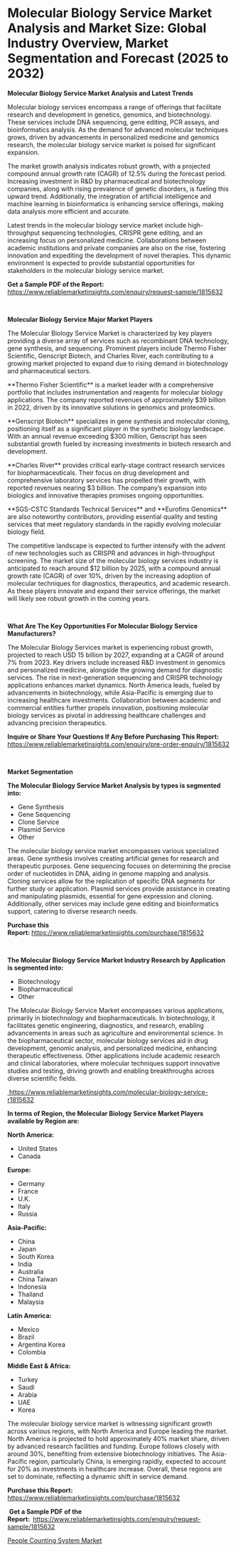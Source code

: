 <p><h1>Molecular Biology Service Market Analysis and Market Size: Global Industry Overview, Market Segmentation and Forecast (2025 to 2032)</h1></p><p><strong>Molecular Biology Service Market Analysis and Latest Trends</strong></p>
<p><p>Molecular biology services encompass a range of offerings that facilitate research and development in genetics, genomics, and biotechnology. These services include DNA sequencing, gene editing, PCR assays, and bioinformatics analysis. As the demand for advanced molecular techniques grows, driven by advancements in personalized medicine and genomics research, the molecular biology service market is poised for significant expansion.</p><p>The market growth analysis indicates robust growth, with a projected compound annual growth rate (CAGR) of 12.5% during the forecast period. Increasing investment in R&D by pharmaceutical and biotechnology companies, along with rising prevalence of genetic disorders, is fueling this upward trend. Additionally, the integration of artificial intelligence and machine learning in bioinformatics is enhancing service offerings, making data analysis more efficient and accurate.</p><p>Latest trends in the molecular biology service market include high-throughput sequencing technologies, CRISPR gene editing, and an increasing focus on personalized medicine. Collaborations between academic institutions and private companies are also on the rise, fostering innovation and expediting the development of novel therapies. This dynamic environment is expected to provide substantial opportunities for stakeholders in the molecular biology service market.</p></p>
<p><strong>Get a Sample PDF of the Report:&nbsp;</strong> <a href="https://www.reliablemarketinsights.com/enquiry/request-sample/1815632?utm_campaign=3267&utm_medium=2&utm_source=Github&utm_content=ia&utm_term=10032025&utm_id=molecular-biology-service">https://www.reliablemarketinsights.com/enquiry/request-sample/1815632</a></p>
<p>&nbsp;</p>
<p><strong>Molecular Biology Service Major Market Players</strong></p>
<p><p>The Molecular Biology Service Market is characterized by key players providing a diverse array of services such as recombinant DNA technology, gene synthesis, and sequencing. Prominent players include Thermo Fisher Scientific, Genscript Biotech, and Charles River, each contributing to a growing market projected to expand due to rising demand in biotechnology and pharmaceutical sectors.</p><p>**Thermo Fisher Scientific** is a market leader with a comprehensive portfolio that includes instrumentation and reagents for molecular biology applications. The company reported revenues of approximately $39 billion in 2022, driven by its innovative solutions in genomics and proteomics.</p><p>**Genscript Biotech** specializes in gene synthesis and molecular cloning, positioning itself as a significant player in the synthetic biology landscape. With an annual revenue exceeding $300 million, Genscript has seen substantial growth fueled by increasing investments in biotech research and development.</p><p>**Charles River** provides critical early-stage contract research services for biopharmaceuticals. Their focus on drug development and comprehensive laboratory services has propelled their growth, with reported revenues nearing $3 billion. The company’s expansion into biologics and innovative therapies promises ongoing opportunities.</p><p>**SGS-CSTC Standards Technical Services** and **Eurofins Genomics** are also noteworthy contributors, providing essential quality and testing services that meet regulatory standards in the rapidly evolving molecular biology field.</p><p>The competitive landscape is expected to further intensify with the advent of new technologies such as CRISPR and advances in high-throughput screening. The market size of the molecular biology services industry is anticipated to reach around $12 billion by 2025, with a compound annual growth rate (CAGR) of over 10%, driven by the increasing adoption of molecular techniques for diagnostics, therapeutics, and academic research. As these players innovate and expand their service offerings, the market will likely see robust growth in the coming years.</p></p>
<p>&nbsp;</p>
<p><strong>What Are The Key Opportunities For Molecular Biology Service Manufacturers?</strong></p>
<p><p>The Molecular Biology Services market is experiencing robust growth, projected to reach USD 15 billion by 2027, expanding at a CAGR of around 7% from 2023. Key drivers include increased R&D investment in genomics and personalized medicine, alongside the growing demand for diagnostic services. The rise in next-generation sequencing and CRISPR technology applications enhances market dynamics. North America leads, fueled by advancements in biotechnology, while Asia-Pacific is emerging due to increasing healthcare investments. Collaboration between academic and commercial entities further propels innovation, positioning molecular biology services as pivotal in addressing healthcare challenges and advancing precision therapeutics.</p></p>
<p><strong>Inquire or Share Your Questions If Any Before Purchasing This Report:</strong> <a href="https://www.reliablemarketinsights.com/enquiry/pre-order-enquiry/1815632?utm_campaign=3267&utm_medium=2&utm_source=Github&utm_content=ia&utm_term=10032025&utm_id=molecular-biology-service">https://www.reliablemarketinsights.com/enquiry/pre-order-enquiry/1815632</a></p>
<p>&nbsp;</p>
<p><strong>Market Segmentation</strong></p>
<p><strong>The Molecular Biology Service Market Analysis by types is segmented into:</strong></p>
<p><ul><li>Gene Synthesis</li><li>Gene Sequencing</li><li>Clone Service</li><li>Plasmid Service</li><li>Other</li></ul></p>
<p><p>The molecular biology service market encompasses various specialized areas. Gene synthesis involves creating artificial genes for research and therapeutic purposes. Gene sequencing focuses on determining the precise order of nucleotides in DNA, aiding in genome mapping and analysis. Cloning services allow for the replication of specific DNA segments for further study or application. Plasmid services provide assistance in creating and manipulating plasmids, essential for gene expression and cloning. Additionally, other services may include gene editing and bioinformatics support, catering to diverse research needs.</p></p>
<p><strong>Purchase this Report:&nbsp;</strong><a href="https://www.reliablemarketinsights.com/purchase/1815632?utm_campaign=3267&utm_medium=2&utm_source=Github&utm_content=ia&utm_term=10032025&utm_id=molecular-biology-service">https://www.reliablemarketinsights.com/purchase/1815632</a></p>
<p>&nbsp;</p>
<p><strong>The Molecular Biology Service Market Industry Research by Application is segmented into:</strong></p>
<p><ul><li>Biotechnology</li><li>Biopharmaceutical</li><li>Other</li></ul></p>
<p><p>The Molecular Biology Service Market encompasses various applications, primarily in biotechnology and biopharmaceuticals. In biotechnology, it facilitates genetic engineering, diagnostics, and research, enabling advancements in areas such as agriculture and environmental science. In the biopharmaceutical sector, molecular biology services aid in drug development, genomic analysis, and personalized medicine, enhancing therapeutic effectiveness. Other applications include academic research and clinical laboratories, where molecular techniques support innovative studies and testing, driving growth and enabling breakthroughs across diverse scientific fields.</p></p>
<p><a href="https://www.reliablemarketinsights.com/molecular-biology-service-r1815632?utm_campaign=3267&utm_medium=2&utm_source=Github&utm_content=ia&utm_term=10032025&utm_id=molecular-biology-service">&nbsp;https://www.reliablemarketinsights.com/molecular-biology-service-r1815632</a></p>
<p><strong>In terms of Region, the Molecular Biology Service Market Players available by Region are:</strong></p>
<p>
    <p> <strong> North America: </strong>
        <ul>
            <li>United States</li>
            <li>Canada</li>
        </ul>
        </p> 
    <p> <strong> Europe: </strong>
        <ul>
            <li>Germany</li>
            <li>France</li>
            <li>U.K.</li>
            <li>Italy</li>
            <li>Russia</li>
        </ul>
        </p> 
    <p> <strong> Asia-Pacific: </strong>
        <ul>
            <li>China</li>
            <li>Japan</li>
            <li>South Korea</li>
            <li>India</li>
            <li>Australia</li>
            <li>China Taiwan</li>
            <li>Indonesia</li>
            <li>Thailand</li>
            <li>Malaysia</li>
        </ul>
        </p> 
    <p> <strong> Latin America: </strong>
        <ul>
            <li>Mexico</li>
            <li>Brazil</li>
            <li>Argentina Korea</li>
            <li>Colombia</li>
        </ul>
        </p> 
    <p> <strong> Middle East & Africa: </strong>
        <ul>
            <li>Turkey</li>
            <li>Saudi</li>
            <li>Arabia</li>
            <li>UAE</li>
            <li>Korea</li>
        </ul>
    </p>
    </p>
<p><p>The molecular biology service market is witnessing significant growth across various regions, with North America and Europe leading the market. North America is projected to hold approximately 40% market share, driven by advanced research facilities and funding. Europe follows closely with around 30%, benefiting from extensive biotechnology initiatives. The Asia-Pacific region, particularly China, is emerging rapidly, expected to account for 20% as investments in healthcare increase. Overall, these regions are set to dominate, reflecting a dynamic shift in service demand.</p></p>
<p><strong>Purchase this Report: </strong><a href="https://www.reliablemarketinsights.com/purchase/1815632?utm_campaign=3267&utm_medium=2&utm_source=Github&utm_content=ia&utm_term=10032025&utm_id=molecular-biology-service">https://www.reliablemarketinsights.com/purchase/1815632</a></p>
<p>&nbsp;<strong>Get a Sample PDF of the Report:&nbsp;&nbsp;</strong><a href="https://www.reliablemarketinsights.com/enquiry/request-sample/1815632?utm_campaign=3267&utm_medium=2&utm_source=Github&utm_content=ia&utm_term=10032025&utm_id=molecular-biology-service">https://www.reliablemarketinsights.com/enquiry/request-sample/1815632</a></p>
<p><strong></strong></p>
<p><p><a href="https://github.com/joshuagarcia509/Market-Research-Report-List-1/blob/main/people-counting-system-market.md?utm_campaign=3267&utm_medium=2&utm_source=Github&utm_content=ia&utm_term=10032025&utm_id=molecular-biology-service">People Counting System Market</a></p></p>